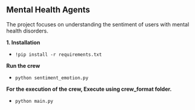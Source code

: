 ## Mental Health Agents
The project focuses on understanding the sentiment of users with mental health disorders.  

**1. Installation**
- ```!pip install -r requirements.txt```

**Run the crew**
- ```python sentiment_emotion.py```

**For the execution of the crew, Execute using crew_format folder.**
- ```python main.py```
   
